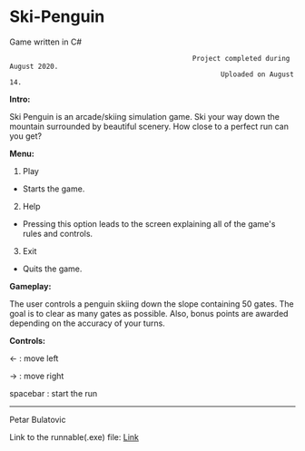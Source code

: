 # Ski-Penguin

Game written in C#



                                                 Project completed during August 2020.
                                                        Uploaded on August 14.



**Intro:**

Ski Penguin is an arcade/skiing simulation game. Ski your way down the mountain surrounded by beautiful scenery. How close to a perfect run can you get?

**Menu:**

1. Play
- Starts the game.
2. Help
- Pressing this option leads to the screen explaining all of the game's rules and controls.
3. Exit
- Quits the game.

**Gameplay:**

The user controls a penguin skiing down the slope containing 50 gates. The goal is to clear as many gates as possible. Also, bonus points are awarded depending on the accuracy of your turns.

**Controls:**

<-  : move left

->  : move right

spacebar : start the run

-----------------------------
Petar Bulatovic

Link to the runnable(.exe) file: [Link](https://mega.nz/file/mCgHCCbC#umxSJRM6S-48BUh10N-0b_V9aWFRZG4xBaBPnUGdoLU)



